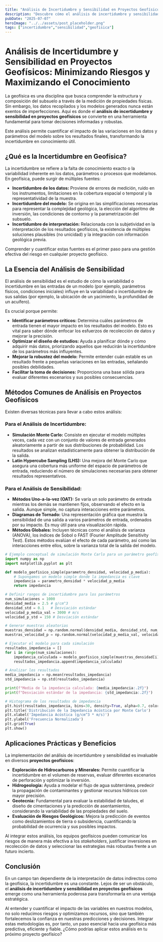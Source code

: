 ```yaml
---
title: "Análisis de Incertidumbre y Sensibilidad en Proyectos Geofísicos: Minimizando Riesgos y Maximizando el Conocimiento"
description: "Descubre cómo el análisis de incertidumbre y sensibilidad es fundamental en proyectos geofísicos para entender la variabilidad de los datos, cuantificar riesgos y tomar decisiones más informadas, optimizando la interpretación de modelos y recursos."
pubDate: "2025-07-07"
heroImage: "../../assets/post_placeholder.png"
tags: ["incertidumbre","sensibilidad","geofisica"]
---
```



# Análisis de Incertidumbre y Sensibilidad en Proyectos Geofísicos: Minimizando Riesgos y Maximizando el Conocimiento

La geofísica es una disciplina que busca comprender la estructura y composición del subsuelo a través de la medición de propiedades físicas. Sin embargo, los datos recopilados y los modelos generados nunca están exentos de imperfecciones. Aquí es donde el **análisis de incertidumbre y sensibilidad en proyectos geofísicos** se convierte en una herramienta fundamental para tomar decisiones informadas y robustas.

Este análisis permite cuantificar el impacto de las variaciones en los datos y parámetros del modelo sobre los resultados finales, transformando la incertidumbre en conocimiento útil.

## ¿Qué es la Incertidumbre en Geofísica?

La incertidumbre se refiere a la falta de conocimiento exacto o la variabilidad inherente en los datos, parámetros o procesos que modelamos. En geofísica, puede surgir de múltiples fuentes:

*   **Incertidumbre de los datos:** Proviene de errores de medición, ruido en los instrumentos, limitaciones en la cobertura espacial o temporal y la representatividad de la muestra.
*   **Incertidumbre del modelo:** Se origina en las simplificaciones necesarias para representar la complejidad geológica, la elección del algoritmo de inversión, las condiciones de contorno y la parametrización del subsuelo.
*   **Incertidumbre de interpretación:** Relacionada con la subjetividad en la interpretación de los resultados geofísicos, la existencia de múltiples soluciones plausibles (no unicidad) y la integración con información geológica previa.

Comprender y cuantificar estas fuentes es el primer paso para una gestión efectiva del riesgo en cualquier proyecto geofísico.

## La Esencia del Análisis de Sensibilidad

El análisis de sensibilidad es el estudio de cómo la variabilidad o incertidumbre en las entradas de un modelo (por ejemplo, parámetros físicos, condiciones iniciales) influye en la variabilidad o incertidumbre de sus salidas (por ejemplo, la ubicación de un yacimiento, la profundidad de un acuífero).

Es crucial porque permite:

*   **Identificar parámetros críticos:** Determina cuáles parámetros de entrada tienen el mayor impacto en los resultados del modelo. Esto es vital para saber dónde enfocar los esfuerzos de recolección de datos y mejorar la precisión.
*   **Optimizar el diseño de estudios:** Ayuda a planificar dónde y cómo adquirir más datos, priorizando aquellos que reducirán la incertidumbre de los parámetros más influyentes.
*   **Mejorar la robustez del modelo:** Permite entender cuán estable es un resultado frente a pequeñas variaciones en las entradas, señalando posibles debilidades.
*   **Facilitar la toma de decisiones:** Proporciona una base sólida para evaluar diferentes escenarios y sus posibles consecuencias.

## Métodos Comunes de Análisis en Proyectos Geofísicos

Existen diversas técnicas para llevar a cabo estos análisis:

### Para el Análisis de Incertidumbre:

*   **Simulación Monte Carlo:** Consiste en ejecutar el modelo múltiples veces, cada vez con un conjunto de valores de entrada generados aleatoriamente a partir de sus distribuciones de probabilidad. Los resultados se analizan estadísticamente para obtener la distribución de la salida.
*   **Latin Hypercube Sampling (LHS):** Una mejora del Monte Carlo que asegura una cobertura más uniforme del espacio de parámetros de entrada, reduciendo el número de simulaciones necesarias para obtener resultados representativos.

### Para el Análisis de Sensibilidad:

*   **Métodos Uno-a-la-vez (OAT):** Se varía un solo parámetro de entrada mientras los demás se mantienen fijos, observando el efecto en la salida. Aunque simple, no captura interacciones entre parámetros.
*   **Diagramas de Tornado:** Una representación gráfica que muestra la sensibilidad de una salida a varios parámetros de entrada, ordenados por su impacto. Es muy útil para una visualización rápida.
*   **Métodos Globales:** Incluyen técnicas como el análisis de varianza (ANOVA), los índices de Sobol o FAST (Fourier Amplitude Sensitivity Test). Estos métodos evalúan el efecto de cada parámetro, así como las interacciones entre ellos, sobre la varianza total de la salida del modelo.

```python
# Ejemplo conceptual de simulación Monte Carlo para un parámetro geofísico
import numpy as np
import matplotlib.pyplot as plt

def modelo_geofisico_simple(parametro_densidad, velocidad_p_media):
    # Supongamos un modelo simple donde la impedancia es clave
    impedancia = parametro_densidad * velocidad_p_media
    return impedancia

# Definir rangos de incertidumbre para los parámetros
num_simulaciones = 1000
densidad_media = 2.5 # g/cm^3
densidad_std = 0.1   # Desviación estándar
velocidad_p_media_val = 3000 # m/s
velocidad_p_std = 150 # Desviación estándar

# Generar muestras aleatorias
muestras_densidad = np.random.normal(densidad_media, densidad_std, num_simulaciones)
muestras_velocidad_p = np.random.normal(velocidad_p_media_val, velocidad_p_std, num_simulaciones)

# Ejecutar el modelo para cada simulación
resultados_impedancia = []
for i in range(num_simulaciones):
    impedancia_calculada = modelo_geofisico_simple(muestras_densidad[i], muestras_velocidad_p[i])
    resultados_impedancia.append(impedancia_calculada)

# Analizar los resultados
media_impedancia = np.mean(resultados_impedancia)
std_impedancia = np.std(resultados_impedancia)

print(f"Media de la impedancia calculada: {media_impedancia:.2f}")
print(f"Desviación estándar de la impedancia: {std_impedancia:.2f}")

# Histograma de los resultados de impedancia
plt.hist(resultados_impedancia, bins=30, density=True, alpha=0.7, color='skyblue', edgecolor='black')
plt.title('Distribución de la Impedancia Acústica por Monte Carlo')
plt.xlabel('Impedancia Acústica (g/cm^3 * m/s)')
plt.ylabel('Frecuencia Normalizada')
plt.grid(True)
plt.show()
```

## Aplicaciones Prácticas y Beneficios

La implementación del análisis de incertidumbre y sensibilidad es invaluable en diversos **proyectos geofísicos**:

*   **Exploración de Hidrocarburos y Minerales:** Permite cuantificar la incertidumbre en el volumen de reservas, evaluar diferentes escenarios de perforación y optimizar la inversión.
*   **Hidrogeología:** Ayuda a modelar el flujo de agua subterránea, predecir la propagación de contaminantes y gestionar recursos hídricos con mayor precisión.
*   **Geotecnia:** Fundamental para evaluar la estabilidad de taludes, el diseño de cimentaciones y la predicción de asentamientos, considerando la variabilidad de las propiedades del suelo.
*   **Evaluación de Riesgos Geológicos:** Mejora la predicción de eventos como deslizamientos de tierra o subsidencia, cuantificando la probabilidad de ocurrencia y sus posibles impactos.

Al integrar estos análisis, los equipos geofísicos pueden comunicar los riesgos de manera más efectiva a los _stakeholders_, justificar inversiones en recolección de datos y seleccionar las estrategias más robustas frente a un futuro incierto.

## Conclusión

En un campo tan dependiente de la interpretación de datos indirectos como la geofísica, la incertidumbre es una constante. Lejos de ser un obstáculo, el **análisis de incertidumbre y sensibilidad en proyectos geofísicos** emerge como una herramienta poderosa para transformarla en una ventaja estratégica.

Al entender y cuantificar el impacto de las variables en nuestros modelos, no solo reducimos riesgos y optimizamos recursos, sino que también fortalecemos la confianza en nuestras predicciones y decisiones. Integrar estas metodologías es, por tanto, un paso esencial hacia una geofísica más predictiva, eficiente y fiable. ¿Cómo podrías aplicar estos análisis en tu próximo proyecto geofísico?

